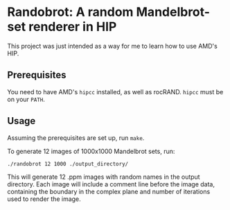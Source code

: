 Randobrot: A random Mandelbrot-set renderer in HIP
==================================================

This project was just intended as a way for me to learn how to use AMD's HIP.

Prerequisites
-------------

You need to have AMD's `hipcc` installed, as well as rocRAND. `hipcc` must be
on your `PATH`.

Usage
---------

Assuming the prerequisites are set up, run `make`.

To generate 12 images of 1000x1000 Mandelbrot sets, run:

```bash
./randobrot 12 1000 ./output_directory/
```

This will generate 12 .ppm images with random names in the output directory.
Each image will include a comment line before the image data, containing the
boundary in the complex plane and number of iterations used to render the
image.
